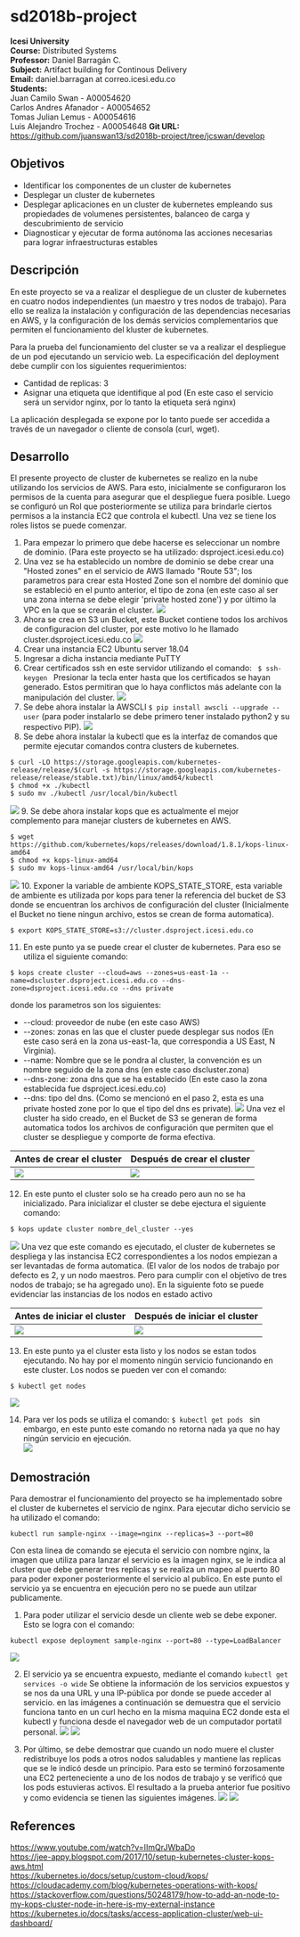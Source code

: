 # sd2018b-project
**Icesi University**  
**Course:** Distributed Systems   
**Professor:** Daniel Barragán C.  
**Subject:** Artifact building for Continous Delivery  
**Email:** daniel.barragan at correo.icesi.edu.co  
**Students:**  
Juan Camilo Swan - A00054620  
Carlos Andres Afanador - A00054652  
Tomas Julian Lemus - A00054616  
Luis Alejandro Trochez - A00054648
**Git URL:** https://github.com/juanswan13/sd2018b-project/tree/jcswan/develop  

## Objetivos
* Identificar los componentes de un cluster de kubernetes
* Desplegar un cluster de kubernetes
* Desplegar aplicaciones en un cluster de kubernetes empleando sus propiedades
de volumenes persistentes, balanceo de carga y descubrimiento de servicio
* Diagnosticar y ejecutar de forma autónoma las acciones necesarias para lograr infraestructuras estables

## Descripción
En este proyecto se va a realizar el despliegue de un cluster de kubernetes en cuatro nodos independientes (un maestro y tres nodos de trabajo). Para ello se realiza la instalación y configuración de las dependencias necesarias en AWS, y la configuración de los demás servicios complementarios que permiten el funcionamiento del kluster de kubernetes.

Para la prueba del funcionamiento del cluster se va a realizar el despliegue de un pod ejecutando un servicio web. La especificación del deployment debe cumplir con los siguientes requerimientos:

* Cantidad de replicas: 3
* Asignar una etiqueta que identifique al pod (En este caso el servicio será un servidor nginx, por lo tanto la etiqueta será nginx)

La aplicación desplegada se expone por lo tanto puede ser accedida a través de un navegador o cliente de consola (curl, wget).

## Desarrollo
El presente proyecto de cluster de kubernetes se realizo en la nube utilizando los servicios de AWS. Para esto, inicialmente se configuraron los permisos de la cuenta para asegurar que el despliegue fuera posible. Luego se configuró un Rol que posteriormente se utiliza para brindarle ciertos permisos a la instancia EC2 que controla el kubectl. Una vez se tiene los roles listos se puede comenzar.
  
  
1. Para empezar lo primero que debe hacerse es seleccionar un nombre de dominio. (Para este proyecto se ha utilizado: dsproject.icesi.edu.co)
2. Una vez se ha establecido un nombre de dominio se debe crear una "Hosted zones" en el servicio de AWS llamado "Route 53"; los parametros para crear esta Hosted Zone son el nombre del dominio que se estableció en el punto anterior, el tipo de zona (en este caso al ser una zona interna se debe elegir 'private hosted zone') y por último la VPC en la que se crearán el cluster.
![][1]  
3. Ahora se crea en S3 un Bucket, este Bucket contiene todos los archivos de configuracion del cluster, por este motivo lo he llamado cluster.dsproject.icesi.edu.co
![][2]  
4. Crear una instancia EC2 Ubuntu server 18.04
5. Ingresar a dicha instancia mediante PuTTY
6. Crear certificados ssh en este servidor utilizando el comando: ```  $ ssh-keygen  ``` Presionar la tecla enter hasta que los certificados se hayan generado. Estos permitiran que lo haya conflictos más adelante con la manipulación del cluster.
![][3] 
7. Se debe ahora instalar la AWSCLI ``` $ pip install awscli --upgrade --user ``` (para poder instalarlo se debe primero tener instalado python2 y su respectivo PIP).
![][4] 
8. Se debe ahora instalar la kubectl que es la interfaz de comandos que permite ejecutar comandos contra clusters de kubernetes.  

```
$ curl -LO https://storage.googleapis.com/kubernetes-release/release/$(curl -s https://storage.googleapis.com/kubernetes-release/release/stable.txt)/bin/linux/amd64/kubectl
$ chmod +x ./kubectl
$ sudo mv ./kubectl /usr/local/bin/kubectl
``` 
![][5] 
9. Se debe ahora instalar kops que es actualmente el mejor complemento para manejar clusters de kubernetes en AWS.
```
$ wget https://github.com/kubernetes/kops/releases/download/1.8.1/kops-linux-amd64
$ chmod +x kops-linux-amd64
$ sudo mv kops-linux-amd64 /usr/local/bin/kops
```
![][6] 
10. Exponer la variable de ambiente KOPS_STATE_STORE, esta variable de ambiente es utilizada por kops para tener la referencia del bucket de S3 donde se encuentran los archivos de configuración del cluster (Inicialmente el Bucket no tiene ningun archivo, estos se crean de forma automatica).
```
$ export KOPS_STATE_STORE=s3://cluster.dsproject.icesi.edu.co
```
11. En este punto ya se puede crear el cluster de kubernetes. Para eso se utiliza el siguiente comando:
```
$ kops create cluster --cloud=aws --zones=us-east-1a --name=dscluster.dsproject.icesi.edu.co --dns-zone=dsproject.icesi.edu.co --dns private
```
donde los parametros son los siguientes: 
* --cloud: proveedor de nube (en este caso AWS)
* --zones: zonas en las que el cluster puede desplegar sus nodos (En este caso será en la zona us-east-1a, que correspondia a US East, N Virginia).
* --name: Nombre que se le pondra al cluster, la convención es un nombre seguido de la zona dns (en este caso dscluster.zona)
* --dns-zone: zona dns que se ha establecido (En este caso la zona establecida fue dsproject.icesi.edu.co)
* --dns: tipo del dns. (Como se mencionó en el paso 2, esta es una private hosted zone por lo que el tipo del dns es private).
![][7] 
Una vez el cluster ha sido creado, en el Bucket de S3 se generan de forma automatica todos los archivos de configuración que permiten que el cluster se despliegue y comporte de forma efectiva.

| Antes de crear el cluster  | Después de crear el cluster |
|------|------|
| ![][2] | ![][8] | 
12. En este punto el cluster solo se ha creado pero aun no se ha inicializado. Para inicializar el cluster se debe ejectura el siguiente comando:
```
$ kops update cluster nombre_del_cluster --yes
```
![][9]
Una vez que este comando es ejecutado, el cluster de kubernetes se despliega y las instancisa EC2 correspondientes a los nodos empiezan a ser levantadas de forma automatica. (El valor de los nodos de trabajo por defecto es 2, y un nodo maestros. Pero para cumplir con el objetivo de tres nodos de trabajo; se ha agregado uno). En la siguiente foto se puede evidenciar las instancias de los nodos en estado activo  
  
| Antes de iniciar el cluster  | Después de iniciar el cluster |
|------|------|
| ![][10] | ![][11] | 

13. En este punto ya el cluster esta listo y los nodos se estan todos ejecutando. No hay por el momento ningún servicio funcionando en este cluster. Los nodos se pueden ver con el comando:
```
$ kubectl get nodes
```
![][12]

14. Para ver los pods se utiliza el comando: ``` $ kubectl get pods  ``` sin embargo, en este punto este comando no retorna nada ya que no hay ningún servicio en ejecución.  
![][14]

## Demostración

Para demostrar el funcionamiento del proyecto se ha implementado sobre el cluster de kubernetes el servicio de nginx. 
Para ejecutar dicho servicio se ha utilizado el comando:
```
kubectl run sample-nginx --image=nginx --replicas=3 --port=80
```
Con esta linea de comando se ejecuta el servicio con nombre nginx, la imagen que utiliza para lanzar el servicio es la imagen nginx, se le indica al cluster que debe generar tres replicas y se realiza un mapeo al puerto 80 para poder exponer posteriormente el servicio al publico.
En este punto el servicio ya se encuentra en ejecución pero no se puede aun utilzar publicamente.

1. Para poder utilizar el servicio desde un cliente web se debe exponer. Esto se logra con el comando:
```
kubectl expose deployment sample-nginx --port=80 --type=LoadBalancer
```  
![][15]

2. El servicio ya se encuentra expuesto, mediante el comando ``` kubectl get services -o wide ``` Se obtiene la información de los servicios expuestos y se nos da una URL y una IP-pública por donde se puede acceder al servicio. en las imágenes a continuación se demuestra que el servicio funciona tanto en un curl hecho en la misma maquina EC2 donde esta el kubectl y funciona desde el navegador web de un computador portatil personal.
![][16]
![][17]

3. Por último, se debe demostrar que cuando un nodo muere el cluster redistribuye los pods a otros nodos saludables y mantiene las replicas que se le indicó desde un principio. Para esto se terminó forzosamente una EC2 perteneciente a uno de los nodos de trabajo y se verificó que los pods estuvieras activos. El resultado a la prueba anterior fue positivo y como evidencia se tienen las siguientes imágenes.
![][18]
![][19]

## References  
https://www.youtube.com/watch?v=IImQrJWbaDo  
https://jee-appy.blogspot.com/2017/10/setup-kubernetes-cluster-kops-aws.html  
https://kubernetes.io/docs/setup/custom-cloud/kops/
https://cloudacademy.com/blog/kubernetes-operations-with-kops/
https://stackoverflow.com/questions/50248179/how-to-add-an-node-to-my-kops-cluster-node-in-here-is-my-external-instance
https://kubernetes.io/docs/tasks/access-application-cluster/web-ui-dashboard/

[1]: images/Route53BeforeCluster.PNG
[2]: images/emptyS3BeforeCluster.PNG
[3]: images/1_CertificadosSSH-EC2_Instance.PNG
[4]: images/2_AWSCLI-Installed.PNG
[5]: images/3_kubectl-installed.PNG
[6]: images/4_kops-installed.PNG
[7]: images/6_ClusterCreationCommand.PNG
[8]: images/9_S3AfterClusterCreation.PNG
[9]: images/11_ClusterInit.PNG
[10]: images/10_EC2-InstancesBeforeClusterInit.PNG
[11]: images/13_EC2-InstacesAfterClusterInit.PNG
[12]: images/14_ClusterNodes.PNG
[13]: images/15_PodsBeforeAnyServiceRun.PNG
[14]: images/16_ServiceCreated_PodsRunning.PNG
[15]: images/17_ServiceExposed.PNG
[16]: images/18_CurltoService.PNG
[17]: images/19_AlsoWorksInWebBrowser.PNG
[18]: images/20_NodoTerminado.PNG
[19]: images/21_PodsFuncionandoNormal.PNG

